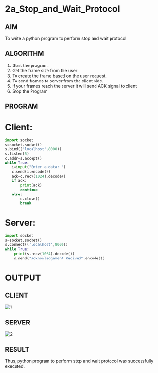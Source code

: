 # 2a_Stop_and_Wait_Protocol
## AIM 

To write a python program to perform stop and wait protocol
## ALGORITHM
1. Start the program.
2. Get the frame size from the user
3. To create the frame based on the user request.
4. To send frames to server from the client side.
5. If your frames reach the server it will send ACK signal to client
6. Stop the Program
## PROGRAM

# Client:
~~~python
import socket
s=socket.socket()
s.bind(('localhost',8000))
s.listen(5)
c,addr=s.accept()
while True:
   i=input("Enter a data: ")
   c.send(i.encode())
   ack=c.recv(1024).decode()
   if ack:
       print(ack)
       continue
   else:
       c.close()
       break
~~~

# Server:

~~~python
import socket
s=socket.socket()
s.connect(('localhost',8000))
while True:
    print(s.recv(1024).decode())
    s.send("Acknowledgement Recived".encode())
~~~
# OUTPUT
## CLIENT
![1](https://github.com/Rajkiran276/2a_Stop_and_Wait_Protocol/assets/147471453/002a567b-f6a3-43d6-8e3b-61c76d689c73)
## SERVER
![2](https://github.com/Rajkiran276/2a_Stop_and_Wait_Protocol/assets/147471453/d0312504-c75b-4535-9387-98764d9c8889)


## RESULT
Thus, python program to perform stop and wait protocol was successfully executed.
